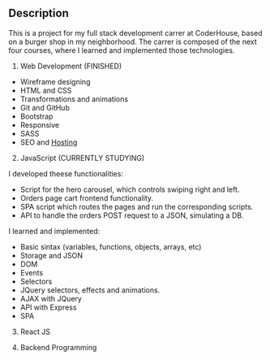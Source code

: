 ## Description

This is a project for my full stack development carrer at CoderHouse, based on a burger shop in my neighborhood. 
The carrer is composed of the next four courses, where I learned and implemented those technologies.

1) Web Development (FINISHED)

- Wireframe designing
- HTML and CSS
- Transformations and animations
- Git and GitHub
- Bootstrap
- Responsive
- SASS
- SEO and [Hosting](https://jack-and-jek.000webhostapp.com/)

2) JavaScript (CURRENTLY STUDYING)

I developed theese functionalities:
- Script for the hero carousel, which controls swiping right and left.
- Orders page cart frontend functionality. 
- SPA script which routes the pages and run the corresponding scripts.
- API to handle the orders POST request to a JSON, simulating a DB.

I learned and implemented:
- Basic sintax (variables, functions, objects, arrays, etc)
- Storage and JSON
- DOM
- Events
- Selectors
- JQuery selectors, effects and animations.
- AJAX with JQuery
- API with Express
- SPA

3) React JS

4) Backend Programming
